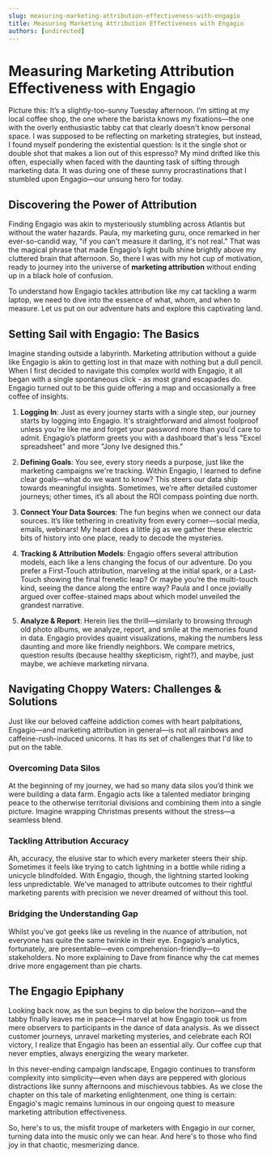```yaml
---
slug: measuring-marketing-attribution-effectiveness-with-engagio
title: Measuring Marketing Attribution Effectiveness with Engagio
authors: [undirected]
---
```



# Measuring Marketing Attribution Effectiveness with Engagio

Picture this: It’s a slightly-too-sunny Tuesday afternoon. I’m sitting at my local coffee shop, the one where the barista knows my fixations—the one with the overly enthusiastic tabby cat that clearly doesn't know personal space. I was supposed to be reflecting on marketing strategies, but instead, I found myself pondering the existential question: Is it the single shot or double shot that makes a lion out of this espresso? My mind drifted like this often, especially when faced with the daunting task of sifting through marketing data. It was during one of these sunny procrastinations that I stumbled upon Engagio—our unsung hero for today.

## Discovering the Power of Attribution

Finding Engagio was akin to mysteriously stumbling across Atlantis but without the water hazards. Paula, my marketing guru, once remarked in her ever-so-candid way, "if you can't measure it darling, it's not real." That was the magical phrase that made Engagio’s light bulb shine brightly above my cluttered brain that afternoon. So, there I was with my hot cup of motivation, ready to journey into the universe of **marketing attribution** without ending up in a black hole of confusion.

To understand how Engagio tackles attribution like my cat tackling a warm laptop, we need to dive into the essence of what, whom, and when to measure. Let us put on our adventure hats and explore this captivating land.

## Setting Sail with Engagio: The Basics

Imagine standing outside a labyrinth. Marketing attribution without a guide like Engagio is akin to getting lost in that maze with nothing but a dull pencil. When I first decided to navigate this complex world with Engagio, it all began with a single spontaneous click - as most grand escapades do. Engagio turned out to be this guide offering a map and occasionally a free coffee of insights.

1. **Logging In**: Just as every journey starts with a single step, our journey starts by logging into Engagio. It's straightforward and almost foolproof unless you're like me and forget your password more than you'd care to admit. Engagio’s platform greets you with a dashboard that's less "Excel spreadsheet" and more "Jony Ive designed this."

2. **Defining Goals**: You see, every story needs a purpose, just like the marketing campaigns we're tracking. Within Engagio, I learned to define clear goals—what do we want to know? This steers our data ship towards meaningful insights. Sometimes, we’re after detailed customer journeys; other times, it’s all about the ROI compass pointing due north.

3. **Connect Your Data Sources**: The fun begins when we connect our data sources. It’s like tethering in creativity from every corner—social media, emails, webinars! My heart does a little jig as we gather these electric bits of history into one place, ready to decode the mysteries.

4. **Tracking & Attribution Models**: Engagio offers several attribution models, each like a lens changing the focus of our adventure. Do you prefer a First-Touch attribution, marveling at the initial spark, or a Last-Touch showing the final frenetic leap? Or maybe you’re the multi-touch kind, seeing the dance along the entire way? Paula and I once jovially argued over coffee-stained maps about which model unveiled the grandest narrative.

5. **Analyze & Report**: Herein lies the thrill—similarly to browsing through old photo albums, we analyze, report, and smile at the memories found in data. Engagio provides quaint visualizations, making the numbers less daunting and more like friendly neighbors. We compare metrics, question results (because healthy skepticism, right?), and maybe, just maybe, we achieve marketing nirvana.

## Navigating Choppy Waters: Challenges & Solutions

Just like our beloved caffeine addiction comes with heart palpitations, Engagio—and marketing attribution in general—is not all rainbows and caffeine-rush-induced unicorns. It has its set of challenges that I'd like to put on the table.

### Overcoming Data Silos

At the beginning of my journey, we had so many data silos you’d think we were building a data farm. Engagio acts like a talented mediator bringing peace to the otherwise territorial divisions and combining them into a single picture. Imagine wrapping Christmas presents without the stress—a seamless blend.

### Tackling Attribution Accuracy

Ah, accuracy, the elusive star to which every marketer steers their ship. Sometimes it feels like trying to catch lightning in a bottle while riding a unicycle blindfolded. With Engagio, though, the lightning started looking less unpredictable. We've managed to attribute outcomes to their rightful marketing parents with precision we never dreamed of without this tool. 

### Bridging the Understanding Gap

Whilst you've got geeks like us reveling in the nuance of attribution, not everyone has quite the same twinkle in their eye. Engagio’s analytics, fortunately, are presentable—even comprehension-friendly—to stakeholders. No more explaining to Dave from finance why the cat memes drive more engagement than pie charts.

## The Engagio Epiphany

Looking back now, as the sun begins to dip below the horizon—and the tabby finally leaves me in peace—I marvel at how Engagio took us from mere observers to participants in the dance of data analysis. As we dissect customer journeys, unravel marketing mysteries, and celebrate each ROI victory, I realize that Engagio has been an essential ally. Our coffee cup that never empties, always energizing the weary marketer.

In this never-ending campaign landscape, Engagio continues to transform complexity into simplicity—even when days are peppered with glorious distractions like sunny afternoons and mischievous tabbies. As we close the chapter on this tale of marketing enlightenment, one thing is certain: Engagio's magic remains luminous in our ongoing quest to measure marketing attribution effectiveness.

So, here's to us, the misfit troupe of marketers with Engagio in our corner, turning data into the music only we can hear. And here's to those who find joy in that chaotic, mesmerizing dance.